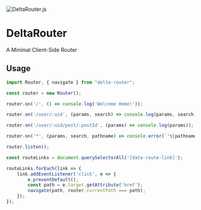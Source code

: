![DeltaRouter.js](https://github.com/rare-earth/DeltaRouter/raw/main/banner.png)
# DeltaRouter
A Minimal Client-Side Router

## Usage
```javascript
import Router, { navigate } from "delta-router";

const router = new Router();

router.on('/', () => console.log('Welcome Home!'));

router.on('/user/:uid', (params, search) => console.log(params, search));

router.on('/user/:uid/post/:postId', (params) => console.log(params));

router.on('*', (params, search, pathname) => console.error(`"${pathname}" not found.`));

router.listen();

const routeLinks = document.querySelectorAll('[data-route-link]');

routeLinks.forEach(link => {
    link.addEventListener('click', e => {
        e.preventDefault();
        const path = e.target.getAttribute('href');
        navigate(path, router.currentPath === path);
    });
});
```
